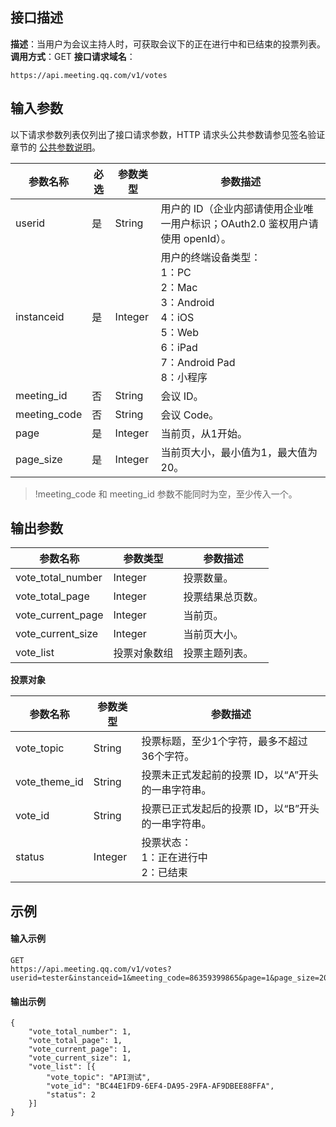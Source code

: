 ## 接口描述
**描述**：当用户为会议主持人时，可获取会议下的正在进行中和已结束的投票列表。
**调用方式**：GET
**接口请求域名**：
```Plaintext
https://api.meeting.qq.com/v1/votes
```




## 输入参数
以下请求参数列表仅列出了接口请求参数，HTTP 请求头公共参数请参见签名验证章节的 [公共参数说明](https://cloud.tencent.com/document/product/1095/42413#.E5.85.AC.E5.85.B1.E5.8F.82.E6.95.B0)。

| 参数名称     | 必选 | 参数类型 | 参数描述                                                     |
| ------------ | ---- | -------- | ------------------------------------------------------------ |
| userid       | 是   | String   | 用户的 ID（企业内部请使用企业唯一用户标识；OAuth2.0 鉴权用户请使用 openId）。 |
| instanceid   | 是   | Integer  | 用户的终端设备类型：<br/>1：PC <br/>2：Mac<br/>3：Android <br/>4：iOS <br/>5：Web <br/>6：iPad <br/>7：Android Pad <br/>8：小程序 |
| meeting_id   | 否   | String   | 会议 ID。                                                    |
| meeting_code | 否   | String   | 会议 Code。                                                     |
| page         | 是   | Integer  | 当前页，从1开始。                                              |
| page_size    | 是   | Integer  | 当前页大小，最小值为1，最大值为20。                            |
>!meeting_code 和 meeting_id 参数不能同时为空，至少传入一个。

## 输出参数
| 参数名称          | 参数类型     | 参数描述       |
| ----------------- | ------------ | -------------- |
| vote_total_number | Integer      | 投票数量。       |
| vote_total_page   | Integer      | 投票结果总页数。 |
| vote_current_page | Integer      | 当前页。         |
| vote_current_size | Integer      | 当前页大小。     |
| vote_list         | 投票对象数组 | 投票主题列表。   |

**投票对象**

| 参数名称   | 参数类型 | 参数描述                                  |
| ---------- | -------- | ----------------------------------------- |
| vote_topic | String   | 投票标题，至少1个字符，最多不超过36个字符。 |
| vote_theme_id | String   | 投票未正式发起前的投票 ID，以“A”开头的一串字符串。 |
| vote_id    | String   | 投票已正式发起后的投票 ID，以“B”开头的一串字符串。                               |
| status     | Integer  | 投票状态：<br>1：正在进行中<br>2：已结束        |


## 示例

#### 输入示例
```plaintext
GET
https://api.meeting.qq.com/v1/votes?userid=tester&instanceid=1&meeting_code=86359399865&page=1&page_size=20

```


#### 输出示例
```plaintext
{
	"vote_total_number": 1,
	"vote_total_page": 1,
	"vote_current_page": 1,
	"vote_current_size": 1,
	"vote_list": [{
		"vote_topic": "API测试",
		"vote_id": "BC44E1FD9-6EF4-DA95-29FA-AF9DBEE88FFA",
		"status": 2
	}]
}

```
